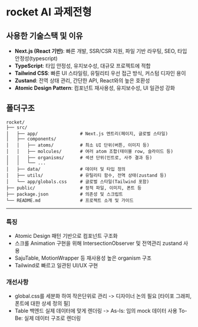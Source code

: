 # rocket AI 과제전형

## 사용한 기술스택 및 이유

- **Next.js (React 기반)**: 빠른 개발, SSR/CSR 지원, 파일 기반 라우팅, SEO, 타입 안정성(typescript)
- **TypeScript**: 타입 안정성, 유지보수성, 대규모 프로젝트에 적합
- **Tailwind CSS**: 빠른 UI 스타일링, 유틸리티 우선 접근 방식, 커스텀 디자인 용이
- **Zustand**: 전역 상태 관리, 간단한 API, React와의 높은 호환성
- **Atomic Design Pattern**: 컴포넌트 재사용성, 유지보수성, UI 일관성 강화

## 폴더구조

```
rocket/
├── src/
│   ├── app/                # Next.js 엔트리(페이지, 글로벌 스타일)
│   ├── components/
│   │   ├── atoms/          # 최소 UI 단위(버튼, 이미지 등)
│   │   ├── molcules/       # 여러 atom 조합(테이블 row, 슬라이드 등)
│   │   ├── organisms/      # 섹션 단위(인트로, 사주 결과 등)
│   │   └── ...
│   ├── data/               # 데이터 및 타입 정의
│   ├── utils/              # 유틸리티 함수, 전역 상태(zustand 등)
│   └── app/globals.css     # 글로벌 스타일(Tailwind 포함)
├── public/                 # 정적 파일, 이미지, 폰트 등
├── package.json            # 의존성 및 스크립트
└── README.md               # 프로젝트 소개 및 가이드
```

---

### 특징

- Atomic Design 패턴 기반으로 컴포넌트 구조화
- 스크롤 Animation 구현을 위해 IntersectionObserver 및 전역관리 zustand 사용
- SajuTable, MotionWrapper 등 재사용성 높은 organism 구조
- Tailwind로 빠르고 일관된 UI/UX 구현

### 개선사항

- global.css를 세분화 하여 작은단위로 관리 -> 디자이너 논의 필요 [타이포 그래피, 폰트에 대한 상세 정의 필]
- Table 백엔드 실제 데이터에 맞게 렌더링 -> As-Is: 임의 mock 데이터 사용 To-Be: 실제 데이터 구조로 렌더링
